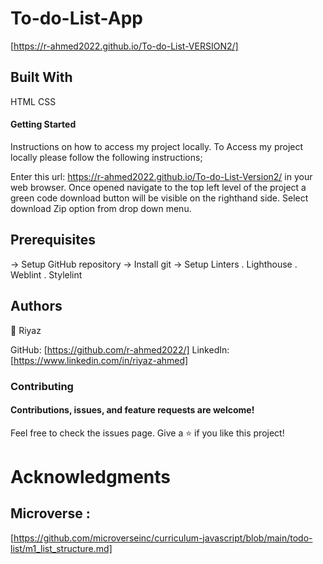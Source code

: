# To-do-List-App
[https://r-ahmed2022.github.io/To-do-List-VERSION2/]

## Built With

HTML
CSS

#### Getting Started

Instructions on how to access my project locally. To Access my project locally please follow the following instructions;

Enter this url: https://r-ahmed2022.github.io/To-do-List-Version2/ in your web browser.
Once opened navigate to the top left level of the project a green code download button will be visible on the righthand side.
Select download Zip option from drop down menu.

## Prerequisites

-> Setup GitHub repository
-> Install git
-> Setup Linters
. Lighthouse
. Weblint
. Stylelint

## Authors
👤 Riyaz

GitHub: [https://github.com/r-ahmed2022/] 
LinkedIn: [https://www.linkedin.com/in/riyaz-ahmed]

### Contributing

#### Contributions, issues, and feature requests are welcome!

Feel free to check the issues page.
Give a ⭐️ if you like this project!

# Acknowledgments

## Microverse : 
[https://github.com/microverseinc/curriculum-javascript/blob/main/todo-list/m1_list_structure.md]

